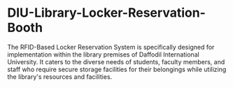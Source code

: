 # DIU-Library-Locker-Reservation-Booth
The RFID-Based Locker Reservation System is specifically designed for implementation within the library premises of Daffodil International University. It caters to the diverse needs of students, faculty members, and staff who require secure storage facilities for their belongings while utilizing the library's resources and facilities.
